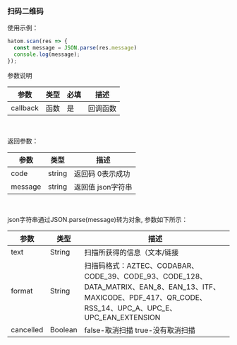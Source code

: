 ### 扫码二维码

  使用示例：

  ```javascript
  hatom.scan(res => {
    const message = JSON.parse(res.message)
    console.log(message);
  });
  ```

  参数说明

  | 参数     | 类型 | 必填 | 描述     |
  | -------- | ---- | ----- | -------- |
  | callback | 函数 | 是 | 回调函数 |

  &nbsp;

  返回参数：

  | 参数 | 类型   | 描述                               |
  | ----- | ------ | ---------------------------------- |
  | code  | string | 返回码  0表示成功 |
  | message  | string | 返回值  json字符串 |

  &nbsp;

  json字符串通过JSON.parse(message)转为对象,
  参数如下所示：

  | 参数      | 类型   | 描述                                |
  | --------- | ------ | ----------------------------------- |
  | text      | String | 扫描所获得的信息（文本/链接         |
  | format    | String | 扫描码格式：AZTEC、CODABAR、CODE_39、CODE_93、CODE_128、DATA_MATRIX、EAN_8、EAN_13、ITF、MAXICODE、PDF_417、QR_CODE、RSS_14、UPC_A、UPC_E、UPC_EAN_EXTENSION |
  | cancelled | Boolean   | false-取消扫描 true-没有取消扫描    |

  &nbsp;
